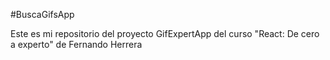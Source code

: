 #BuscaGifsApp 

Este es mi repositorio del proyecto GifExpertApp del curso "React: De cero a experto" de Fernando Herrera

